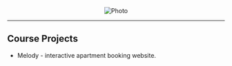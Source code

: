 <div align="center" width="80%">
  <img src="https://i.ibb.co/L19bcB7/pp.png" alt="Photo">   
</div>
<hr>
<h2>Course Projects</h2>
<ul>
  <li>Melody - interactive apartment booking website.</li>
</ul>
